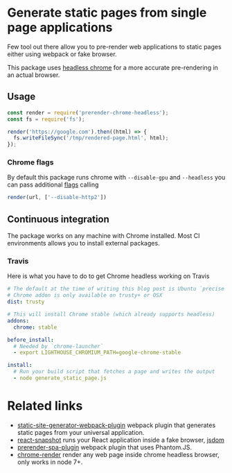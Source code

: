 # Generate static pages from single page applications

Few tool out there allow you to pre-render web applications to static pages either using webpack or fake browser.

This package uses [headless chrome](https://developers.google.com/web/updates/2017/04/headless-chrome) for a more accurate pre-rendering in an actual browser.

## Usage

```js
const render = require('prerender-chrome-headless');
const fs = require('fs');

render('https://google.com').then((html) => {
  fs.writeFileSync('/tmp/rendered-page.html', html);
});
```

### Chrome flags

By default this package runs chrome with `--disable-gpu` and `--headless` you can pass additional [flags](http://peter.sh/experiments/chromium-command-line-switches/) calling

```js
render(url, ['--disable-http2'])
```

## Continuous integration

The package works on any machine with Chrome installed. Most CI environments allows you to install external packages.

### Travis

Here is what you have to do to get Chrome headless working on Travis

```yml
# The default at the time of writing this blog post is Ubuntu `precise`
# Chrome addon is only available on trusty+ or OSX
dist: trusty

# This will install Chrome stable (which already supports headless)
addons:
  chrome: stable

before_install:
  # Needed by `chrome-launcher`
  - export LIGHTHOUSE_CHROMIUM_PATH=google-chrome-stable

install:
  # Run your build script that fetches a page and writes the output
  - node generate_static_page.js
```


# Related links

* [static-site-generator-webpack-plugin](https://github.com/markdalgleish/static-site-generator-webpack-plugin) webpack plugin that generates static pages from your universal application.
* [react-snapshot](https://github.com/geelen/react-snapshot) runs your React application inside a fake browser, [jsdom](https://github.com/tmpvar/jsdom)
* [prerender-spa-plugin](https://github.com/chrisvfritz/prerender-spa-plugin) webpack plugin that uses Phantom.JS.
* [chrome-render](https://github.com/gwuhaolin/chrome-render) render any web page inside chrome headless browser, only works in node 7+.
